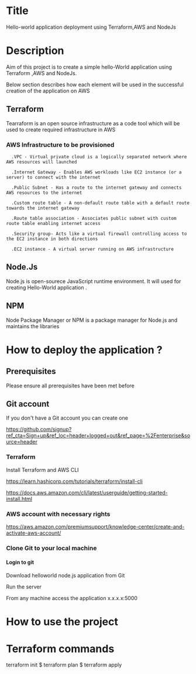 # Title
Hello-world application deployment using Terraform,AWS and NodeJs

# Description
Aim of this project is to create a simple hello-World application using Terraform ,AWS and NodeJs. 

Below section describes how each element will be used in the successful creation of the application on AWS 

## Terraform 
Tearraform is an open source infrastructure as a code tool which will be used to create required infrastructure in AWS

### AWS Infrastructure to be provisioned 

      .VPC - Virtual private cloud is a logically separated network where AWS resources will launched

      .Internet Gateway - Enables AWS workloads like EC2 instance (or a server) to connect with the internet  

      .Public Subnet - Has a route to the internet gateway and connects AWS resources to the internet 

      .Custom route table - A non-default route table with a default route towards the internet gateway

      .Route table association - Associates public subnet with custom route table enabling internet access

      .Security group- Acts like a virtual firewall controlling access to the EC2 instance in both directions
                           
      .EC2 instance - A virtual server running on AWS infrastructure

## Node.Js
 Node.js is open-sourece JavaScript runtime environment. It will used for creating Hello-World application
      . 
## NPM
Node Package Manager or NPM is a package manager for Node.js and maintains the libraries
 
# How to deploy the application ?

## Prerequisites
Please ensure all prerequisites have been met before

## Git account 

If you don't have a Git account you can create one 

https://github.com/signup?ref_cta=Sign+up&ref_loc=header+logged+out&ref_page=%2Fenterprise&source=header


### Terraform 
Install Terraform and AWS CLI

https://learn.hashicorp.com/tutorials/terraform/install-cli

https://docs.aws.amazon.com/cli/latest/userguide/getting-started-install.html

### AWS account with necessary rights

https://aws.amazon.com/premiumsupport/knowledge-center/create-and-activate-aws-account/

### Clone Git to your local machine

#### Login to git
####  


Download helloworld node.js application from Git

Run the server

From any machine access the application x.x.x.x:5000

# How to use the project

# Terraform commands

 terraform init
$ terraform plan
$ terraform apply


